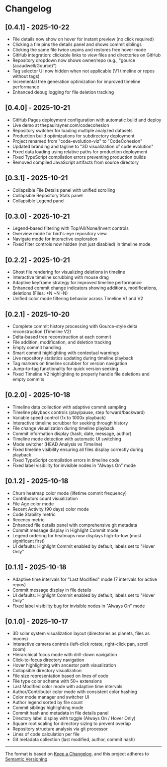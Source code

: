 # Changelog

## [0.4.1] - 2025-10-22

- File details now show on hover for instant preview (no click required)
- Clicking a file pins the details panel and shows commit siblings
- Clicking the same file twice unpins and restores free hover mode
- GitHub integration: clickable links to view files and directories on GitHub
- Repository dropdown now shows owner/repo (e.g., "gource (acaudwell/Gource)")
- Tag selector UI now hidden when not applicable (V1 timeline or repos without tags)
- Incremental tree generation optimization for improved timeline performance
- Enhanced debug logging for file deletion tracking

## [0.4.0] - 2025-10-21

- GitHub Pages deployment configuration with automatic build and deploy
- Live demo at thepaulrayner.com/codecohesion
- Repository switcher for loading multiple analyzed datasets
- Production build optimizations for subdirectory deployment
- Project renamed from "code-evolution-viz" to "CodeCohesion"
- Updated branding and tagline to "3D visualization of code evolution"
- Fixed data loading using relative paths for production deployment
- Fixed TypeScript compilation errors preventing production builds
- Removed compiled JavaScript artifacts from source directory

## [0.3.1] - 2025-10-21

- Collapsible File Details panel with unified scrolling
- Collapsible Repository Stats panel
- Collapsible Legend panel

## [0.3.0] - 2025-10-21

- Legend-based filtering with Top/All/None/Invert controls
- Overview mode for bird's-eye repository view
- Navigate mode for interactive exploration
- Fixed filter controls now hidden (not just disabled) in timeline mode

## [0.2.2] - 2025-10-21

- Ghost file rendering for visualizing deletions in timeline
- Interactive timeline scrubbing with mouse drag
- Adaptive keyframe strategy for improved timeline performance
- Enhanced commit change indicators showing additions, modifications, deletions (Files: +N ~N -N)
- Unified color mode filtering behavior across Timeline V1 and V2

## [0.2.1] - 2025-10-20

- Complete commit history processing with Gource-style delta reconstruction (Timeline V2)
- Delta-based tree reconstruction at each commit
- File addition, modification, and deletion tracking
- Empty commit handling
- Smart commit highlighting with contextual warnings
- Live repository statistics updating during timeline playback
- Tag markers on timeline scrubber for version navigation
- Jump-to-tag functionality for quick version seeking
- Fixed Timeline V2 highlighting to properly handle file deletions and empty commits

## [0.2.0] - 2025-10-18

- Timeline data collection with adaptive commit sampling
- Timeline playback controls (play/pause, step forward/backward)
- Variable speed control (1x to 1000x playback)
- Interactive timeline scrubber for seeking through history
- File change visualization during timeline playback
- Commit information display (hash, date, message, author)
- Timeline mode detection with automatic UI switching
- Mode switcher (HEAD Analysis vs Timeline)
- Fixed timeline visibility ensuring all files display correctly during playback
- Fixed TypeScript compilation errors in timeline code
- Fixed label visibility for invisible nodes in "Always On" mode

## [0.1.2] - 2025-10-18

- Churn heatmap color mode (lifetime commit frequency)
- Contributors count visualization
- File Age color mode
- Recent Activity (90 days) color mode
- Code Stability metric
- Recency metric
- Enhanced file details panel with comprehensive git metadata
- Commit message display in Highlight Commit mode
- Legend ordering for heatmaps now displays high-to-low (most significant first)
- UI defaults: Highlight Commit enabled by default, labels set to "Hover Only"

## [0.1.1] - 2025-10-18

- Adaptive time intervals for "Last Modified" mode (7 intervals for active repos)
- Commit message display in file details
- UI defaults: Highlight Commit enabled by default, labels set to "Hover Only"
- Fixed label visibility bug for invisible nodes in "Always On" mode

## [0.1.0] - 2025-10-17

- 3D solar system visualization layout (directories as planets, files as moons)
- Interactive camera controls (left-click rotate, right-click pan, scroll zoom)
- Hierarchical focus mode with drill-down navigation
- Click-to-focus directory navigation
- Hover highlighting with ancestor path visualization
- Collapsible directory visualization
- File size representation based on lines of code
- File type color scheme with 50+ extensions
- Last Modified color mode with adaptive time intervals
- Author/Contributor color mode with consistent color hashing
- Color mode manager and switcher UI
- Author legend sorted by file count
- Commit siblings highlighting mode
- Commit hash and metadata in file details panel
- Directory label display with toggle (Always On / Hover Only)
- Square root scaling for directory sizing to prevent overlap
- Repository structure analysis via git processor
- Lines of code calculation per file
- Git metadata collection (last modified, author, commit hash)

---

The format is based on [Keep a Changelog](https://keepachangelog.com/en/1.1.0/),
and this project adheres to [Semantic Versioning](https://semver.org/spec/v2.0.0.html).
